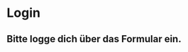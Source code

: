 <!DOCTYPE html>
<html>
   <head>
<title>Leas erste Webseite</title>
   </head>
    <body>
 <h1>Login</h1>
     <h2>Bitte logge dich über das Formular ein.</h2>
</body>

</html>
